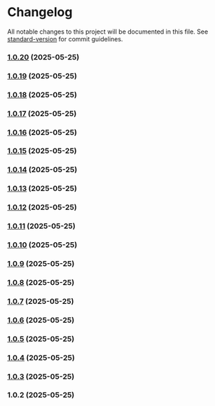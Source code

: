 # Changelog

All notable changes to this project will be documented in this file. See [standard-version](https://github.com/conventional-changelog/standard-version) for commit guidelines.

### [1.0.20](https://github.com/milazz-rich/libtest/compare/v1.0.19...v1.0.20) (2025-05-25)

### [1.0.19](https://github.com/milazz-rich/libtest/compare/v1.0.18...v1.0.19) (2025-05-25)

### [1.0.18](https://github.com/milazz-rich/libtest/compare/v1.0.17...v1.0.18) (2025-05-25)

### [1.0.17](https://github.com/milazz-rich/libtest/compare/v1.0.16...v1.0.17) (2025-05-25)

### [1.0.16](https://github.com/milazz-rich/libtest/compare/v1.0.15...v1.0.16) (2025-05-25)

### [1.0.15](https://github.com/milazz-rich/libtest/compare/v1.0.14...v1.0.15) (2025-05-25)

### [1.0.14](https://github.com/milazz-rich/libtest/compare/v1.0.13...v1.0.14) (2025-05-25)

### [1.0.13](https://github.com/milazz-rich/libtest/compare/v1.0.12...v1.0.13) (2025-05-25)

### [1.0.12](https://github.com/milazz-rich/libtest/compare/v1.0.11...v1.0.12) (2025-05-25)

### [1.0.11](https://github.com/milazz-rich/libtest/compare/v1.0.10...v1.0.11) (2025-05-25)

### [1.0.10](https://github.com/milazz-rich/libtest/compare/v1.0.9...v1.0.10) (2025-05-25)

### [1.0.9](https://github.com/milazz-rich/libtest/compare/v1.0.8...v1.0.9) (2025-05-25)

### [1.0.8](https://github.com/milazz-rich/libtest/compare/v1.0.7...v1.0.8) (2025-05-25)

### [1.0.7](https://github.com/milazz-rich/libtest/compare/v1.0.6...v1.0.7) (2025-05-25)

### [1.0.6](https://github.com/milazz-rich/libtest/compare/v1.0.5...v1.0.6) (2025-05-25)

### [1.0.5](https://github.com/milazz-rich/libtest/compare/v1.0.4...v1.0.5) (2025-05-25)

### [1.0.4](https://github.com/milazz-rich/libtest/compare/v1.0.3...v1.0.4) (2025-05-25)

### [1.0.3](https://github.com/milazz-rich/libtest/compare/v1.0.2...v1.0.3) (2025-05-25)

### 1.0.2 (2025-05-25)
